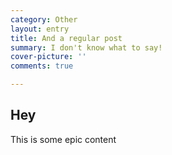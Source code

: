 ```yaml
---
category: Other
layout: entry
title: And a regular post
summary: I don't know what to say!
cover-picture: ''
comments: true

---
```

## Hey

This is some epic content